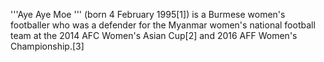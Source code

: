 '''Aye Aye Moe ''' (born 4 February 1995[1]) is a Burmese women's footballer who was a defender for the Myanmar women's national football team at the 2014 AFC Women's Asian Cup[2] and 2016 AFF Women's Championship.[3]
